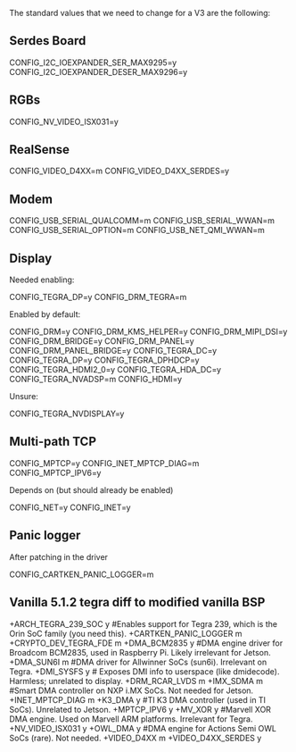 The standard values that we need to change for a V3 are the following:

## Serdes Board
CONFIG_I2C_IOEXPANDER_SER_MAX9295=y
CONFIG_I2C_IOEXPANDER_DESER_MAX9296=y

## RGBs
CONFIG_NV_VIDEO_ISX031=y                                                       

## RealSense
CONFIG_VIDEO_D4XX=m
CONFIG_VIDEO_D4XX_SERDES=y

## Modem
CONFIG_USB_SERIAL_QUALCOMM=m
CONFIG_USB_SERIAL_WWAN=m
CONFIG_USB_SERIAL_OPTION=m
CONFIG_USB_NET_QMI_WWAN=m

## Display

Needed enabling:

CONFIG_TEGRA_DP=y
CONFIG_DRM_TEGRA=m

Enabled by default:

CONFIG_DRM=y
CONFIG_DRM_KMS_HELPER=y
CONFIG_DRM_MIPI_DSI=y
CONFIG_DRM_BRIDGE=y
CONFIG_DRM_PANEL=y
CONFIG_DRM_PANEL_BRIDGE=y
CONFIG_TEGRA_DC=y
CONFIG_TEGRA_DP=y
CONFIG_TEGRA_DPHDCP=y
CONFIG_TEGRA_HDMI2_0=y
CONFIG_TEGRA_HDA_DC=y
CONFIG_TEGRA_NVADSP=m
CONFIG_HDMI=y

Unsure:

CONFIG_TEGRA_NVDISPLAY=y

## Multi-path TCP

CONFIG_MPTCP=y
CONFIG_INET_MPTCP_DIAG=m
CONFIG_MPTCP_IPV6=y

Depends on (but should already be enabled)

CONFIG_NET=y
CONFIG_INET=y

## Panic logger

After patching in the driver

CONFIG_CARTKEN_PANIC_LOGGER=m

## Vanilla 5.1.2 tegra diff to modified vanilla BSP

+ARCH_TEGRA_239_SOC y #Enables support for Tegra 239, which is the Orin SoC family (you need this).
+CARTKEN_PANIC_LOGGER m
+CRYPTO_DEV_TEGRA_FDE m
+DMA_BCM2835 y #DMA engine driver for Broadcom BCM2835, used in Raspberry Pi. Likely irrelevant for Jetson.
+DMA_SUN6I m #DMA driver for Allwinner SoCs (sun6i). Irrelevant on Tegra.
+DMI_SYSFS y # Exposes DMI info to userspace (like dmidecode). Harmless; unrelated to display.
+DRM_RCAR_LVDS m
+IMX_SDMA m #Smart DMA controller on NXP i.MX SoCs. Not needed for Jetson.
+INET_MPTCP_DIAG m
+K3_DMA y #TI K3 DMA controller (used in TI SoCs). Unrelated to Jetson.
+MPTCP_IPV6 y
+MV_XOR y #Marvell XOR DMA engine. Used on Marvell ARM platforms. Irrelevant for Tegra.
+NV_VIDEO_ISX031 y
+OWL_DMA y #DMA engine for Actions Semi OWL SoCs (rare). Not needed.
+VIDEO_D4XX m
+VIDEO_D4XX_SERDES y

